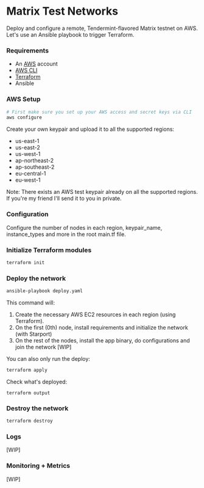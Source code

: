 # Matrix Test Networks

Deploy and configure a remote, Tendermint-flavored Matrix testnet on AWS. Let's use an Ansible playbook to trigger Terraform.

### Requirements

* An [AWS](https://aws.amazon.com/) account
* [AWS CLI](https://aws.amazon.com/cli/)
* [Terraform](https://www.terraform.io/)
* Ansible

### AWS Setup

```bash
# First make sure you set up your AWS access and secret keys via CLI
aws configure
```
Create your own keypair and upload it to all the supported regions:
* us-east-1
* us-east-2
* us-west-1
* ap-northeast-2
* ap-southeast-2
* eu-central-1
* eu-west-1

Note: There exists an AWS test keypair already on all the supported regions. If you're my friend I'll send it to you in private.

### Configuration

Configure the number of nodes in each region, keypair_name, instance_types and more in the root main.tf file.

### Initialize Terraform modules
```bash
terraform init
```

### Deploy the network

```bash
ansible-playbook deploy.yaml
```

This command will:
1. Create the necessary AWS EC2 resources in each region (using Terraform).
2. On the first (0th) node, install requirements and initialize the network (with Starport)
3. On the rest of the nodes, install the app binary, do configurations and join the network [WIP]

You can also only run the deploy:
```bash
terraform apply
```

Check what's deployed:
```
terraform output
```

### Destroy the network

```bash
terraform destroy
```

### Logs

[WIP]

### Monitoring + Metrics

[WIP]